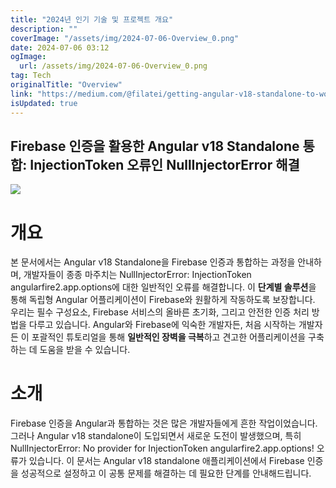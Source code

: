 ```yaml
---
title: "2024년 인기 기술 및 프로젝트 개요"
description: ""
coverImage: "/assets/img/2024-07-06-Overview_0.png"
date: 2024-07-06 03:12
ogImage: 
  url: /assets/img/2024-07-06-Overview_0.png
tag: Tech
originalTitle: "Overview"
link: "https://medium.com/@filatei/getting-angular-v18-standalone-to-work-with-firebase-auth-and-fix-nullinjectorerror-no-provider-33bbdce92b77"
isUpdated: true
---
```





## Firebase 인증을 활용한 Angular v18 Standalone 통합: InjectionToken 오류인 NullInjectorError 해결

![](/assets/img/2024-07-06-개요_0.png)

# 개요

본 문서에서는 Angular v18 Standalone을 Firebase 인증과 통합하는 과정을 안내하며, 개발자들이 종종 마주치는 NullInjectorError: InjectionToken angularfire2.app.options에 대한 일반적인 오류를 해결합니다. 이 **단계별 솔루션**을 통해 독립형 Angular 어플리케이션이 Firebase와 원활하게 작동하도록 보장합니다. 우리는 필수 구성요소, Firebase 서비스의 올바른 초기화, 그리고 안전한 인증 처리 방법을 다루고 있습니다. Angular와 Firebase에 익숙한 개발자든, 처음 시작하는 개발자든 이 포괄적인 튜토리얼을 통해 **일반적인 장벽을 극복**하고 견고한 어플리케이션을 구축하는 데 도움을 받을 수 있습니다.

<div class="content-ad"></div>

# 소개

Firebase 인증을 Angular과 통합하는 것은 많은 개발자들에게 흔한 작업이었습니다. 그러나 Angular v18 standalone이 도입되면서 새로운 도전이 발생했으며, 특히 NullInjectorError: No provider for InjectionToken angularfire2.app.options! 오류가 있습니다. 이 문서는 Angular v18 standalone 애플리케이션에서 Firebase 인증을 성공적으로 설정하고 이 공통 문제를 해결하는 데 필요한 단계를 안내해드립니다.
